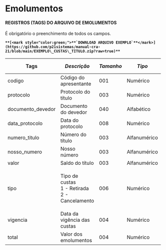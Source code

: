 # Emolumentos

#### REGISTROS (TAGS) DO ARQUIVO DE EMOLUMENTOS

É obrigatório o preenchimento de todos os campos.

**``**[<mark style="color:green;">**`DOWNLOAD ARQUIVO EXEMPLO`**</mark>](https://github.com/p21sistemas/manual-cra-21/blob/main/EXEMPLO\_CUSTAS\_TITULO.zip?raw=true)**``**

| Tags               | _**Descrição**_                                           | _**Tamanho**_ | _**Tipo**_   | _**Casas Decimais**_ |
| ------------------ | --------------------------------------------------------- | ------------- | ------------ | -------------------- |
| codigo             | Código do apresentante                                    | 001           | Numérico     | Nenhuma              |
| protocolo          | Protocolo do título                                       | 003           | Numérico     | Nenhuma              |
| documento\_devedor | Documento do devedor                                      | 040           | Alfabético   |                      |
| data\_protocolo    | Data do protocolo                                         | 008           | Numérico     | Nenhuma              |
| numero\_titulo     | Número do título                                          | 003           | Alfanumérico |                      |
| nosso\_numero      | Nosso número                                              | 003           | Alfanumérico |                      |
| valor              | Saldo do título                                           | 003           | Alfanumérico |                      |
| tipo               | <p>Tipo de custas<br>1 - Retirada<br>2 - Cancelamento</p> | 006           | Numérico     | Nenhuma              |
| vigencia           | Data da vigência das custas                               | 004           | Numérico     | Nenhuma              |
| total              | Valor dos emolumentos                                     | 004           | Numérico     | Nenhuma              |
